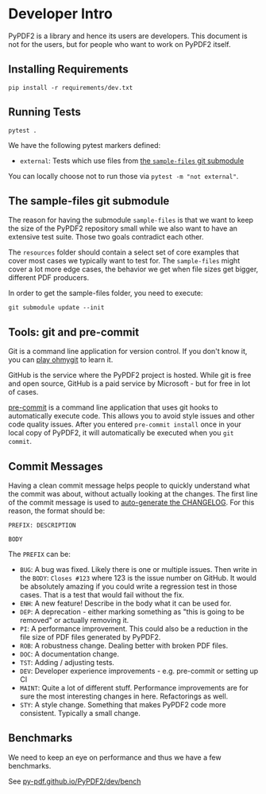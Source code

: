# Developer Intro

PyPDF2 is a library and hence its users are developers. This document is not for
the users, but for people who want to work on PyPDF2 itself.

## Installing Requirements

```
pip install -r requirements/dev.txt
```

## Running Tests

```
pytest .
```

We have the following pytest markers defined:

* `external`: Tests which use files from [the `sample-files` git submodule](https://github.com/py-pdf/sample-files)

You can locally choose not to run those via `pytest -m "not external"`.

## The sample-files git submodule
The reason for having the submodule `sample-files` is that we want to keep
the size of the PyPDF2 repository small while we also want to have an extensive
test suite. Those two goals contradict each other.

The `resources` folder should contain a select set of core examples that cover
most cases we typically want to test for. The `sample-files` might cover a lot
more edge cases, the behavior we get when file sizes get bigger, different
PDF producers.

In order to get the sample-files folder, you need to execute:

```
git submodule update --init
```

## Tools: git and pre-commit

Git is a command line application for version control. If you don't know it,
you can [play ohmygit](https://ohmygit.org/) to learn it.

GitHub is the service where the PyPDF2 project is hosted. While git is free and
open source, GitHub is a paid service by Microsoft - but for free in lot of
cases.

[pre-commit](https://pypi.org/project/pre-commit/) is a command line application
that uses git hooks to automatically execute code. This allows you to avoid
style issues and other code quality issues. After you entered `pre-commit install`
once in your local copy of PyPDF2, it will automatically be executed when
you `git commit`.

## Commit Messages

Having a clean commit message helps people to quickly understand what the commit
was about, without actually looking at the changes. The first line of the
commit message is used to [auto-generate the CHANGELOG](https://github.com/py-pdf/PyPDF2/blob/main/make_changelog.py). For this reason, the format should be:

```
PREFIX: DESCRIPTION

BODY
```

The `PREFIX` can be:

* `BUG`: A bug was fixed. Likely there is one or multiple issues. Then write in
   the `BODY`: `Closes #123` where 123 is the issue number on GitHub.
   It would be absolutely amazing if you could write a regression test in those
   cases. That is a test that would fail without the fix.
* `ENH`: A new feature! Describe in the body what it can be used for.
* `DEP`: A deprecation - either marking something as "this is going to be removed"
   or actually removing it.
* `PI`: A performance improvement. This could also be a reduction in the
        file size of PDF files generated by PyPDF2.
* `ROB`: A robustness change. Dealing better with broken PDF files.
* `DOC`: A documentation change.
* `TST`: Adding / adjusting tests.
* `DEV`: Developer experience improvements - e.g. pre-commit or setting up CI
* `MAINT`: Quite a lot of different stuff. Performance improvements are for sure
           the most interesting changes in here. Refactorings as well.
* `STY`: A style change. Something that makes PyPDF2 code more consistent.
         Typically a small change.

## Benchmarks

We need to keep an eye on performance and thus we have a few benchmarks.

See [py-pdf.github.io/PyPDF2/dev/bench](https://py-pdf.github.io/PyPDF2/dev/bench/)
